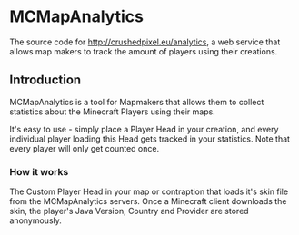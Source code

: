 # MCMapAnalytics
The source code for http://crushedpixel.eu/analytics, a web service that allows map makers to track the amount of players using their creations.

## Introduction
MCMapAnalytics is a tool for Mapmakers that allows them to collect statistics about the Minecraft Players using their maps.

It's easy to use - simply place a Player Head in your creation, and every individual player loading this Head gets tracked in your statistics.
Note that every player will only get counted once.

### How it works
The Custom Player Head in your map or contraption that loads it's skin file from the MCMapAnalytics servers. Once a Minecraft client downloads the skin, the player's Java Version, Country and Provider are stored anonymously.
